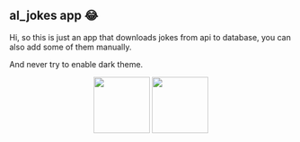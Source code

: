 ## al_jokes app 😂

Hi, so this is just an app that downloads jokes from api to database, you can also add some of them manually.

And never try to enable dark theme.

<div align="center">
  <img src="[Screenshot_20241224_115213_al jokes](https://github.com/user-attachments/assets/f96d76cb-7be6-4988-9b7a-0921869c7f8d)" width="100" />
  <img src="[Screenshot_20241224_115217_al jokes](https://github.com/user-attachments/assets/4fef21d5-19f2-4ace-bb77-7967ba005433)" width="100" />
</div>
